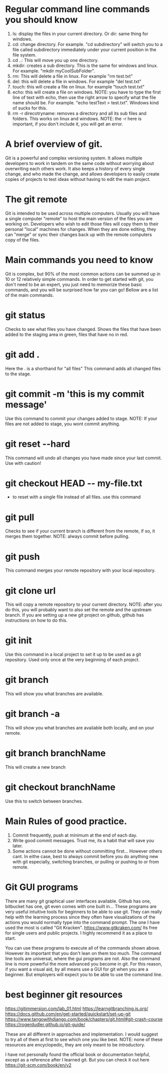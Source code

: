 # Regular command line commands you should know
1. ls: display the files in your current directory. Or dir: same thing for windows.
2. cd: change directory. For example. "cd subdirectory" will switch you to a file called subdirectory immediately under your current position in the file system.
3. cd ..: This will move you up one directory.
4. mkdir: creates a sub directory. This is the same for windows and linux. For example. "mkdir myCoolSubFolder".
5. rm: This will delete a file in linux. For example "rm test.txt"
6. del: this will delete a file in windows. For example "del test.txt"
7. touch: this will create a file on linux. for example "touch test.txt"
8. echo: this will create a file on windows. NOTE: you have to type the first line of text with echo, then use the right arrow to specify what the file name should be. For example. "echo testText > test.txt". Windows kind of sucks for this.
9. rm -r direcotryname: removes a directory and all its sub files and folders. This works on linux and windows. NOTE: the -r here is important, if you don't include it, you will get an error.

# A brief overview of git.
Git is a powerful and complex versioning system.
It allows multiple developers to work in tandem on the same code without worrying about overwriting each others work. It also keeps a history of every single change, and who made the change, and allows developers to easily create copies of projects to test ideas without having to edit the main project.

# The git remote
Git is intended to be used across multiple computers.
Usually you will have a single computer "remote" to host the main version of the files you are working on. 
Developers who wish to edit those files will copy them to their personal "local" machines for changes. 
When they are done editing, they can "merge" or sync their changes back up with the remote computers copy of the files.

# Main commands you need to know
Git is complex, but 90% of the most common actions can be summed up in 10 or 12 relatively simple commands.
In order to get started with git, you don't need to be an expert, you just need to memorize these basic commands, and you will be surprised how far you can go!
Bellow are a list of the main commands.

# git status
Checks to see what files you have changed. 
Shows the files that have been added to the staging area in green, files that have no in red.

# git add .
Here the . is a shorthand for "all files"
This command adds all changed files to the stage.

# git commit -m 'this is my commit message'
Use this command to commit your changes added to stage. 
NOTE: If your files are not added to stage, you wont commit anything.

# git reset --hard
This command will undo all changes you have made since your last commit. Use with caution!

# git checkout HEAD -- my-file.txt
* to reset with a single file instead of all files. use this command

# git pull
Checks to see if your current branch is different from the remote, if so, it merges them together.
NOTE: always commit before pulling.

# git push
This command merges your remote repository with your local repository.

# git clone url
This will copy a remote repository to your current directory.
NOTE: after you do this, you will probably want to also set the remote and the upstream branch. 
If you are setting up a new git project on github, github has instructions on how to do this.


# git init
Use this command in a local project to set it up to be used as a git repository. Used only once at the very beginning of each project.

# git branch
This will show you what branches are available.

# git branch -a
This will show you what branches are available both locally, and on your remote.

# git branch branchName
This will create a new branch

# git checkout branchName
Use this to switch between branches.


# Main Rules of good practice.
1. Commit frequently, push at minimum at the end of each day.
2. Write good commit messages. Trust me, its a habit that will save you later. 
3. Some actions cannot be done without committing first... However others cant. In eithe case, best to always commit before you do anything new with git especially, switching branches, or pulling or pushing to or from remote.

# Git GUI programs
There are many git graphical user interfaces available. Github has one, bitbucket has one, git even comes with one built in...
These programs are very useful intuitive tools for beginners to be able to use git. They can really help with the learning process since they often have visualizations of the actions you would normally type into the command prompt.
The one I have used the most is called "Git Kracken". https://www.gitkraken.com/
Its free for single users and public projects. I highly recommend it as a place to start.

You can use these programs to execute all of the commands shown above. 
However its important that you don't lean on them too much.
The command line tools are universal, where the gui programs are not. Also the command line is more powerful the more advanced you become in git.
For this reason, if you want a visual aid, by all means use a GUI for git when you are a beginner. But employers will expect you to be able to use the command line.

# best beginner git resources
https://gitimmersion.com/lab_01.html
https://learngitbranching.js.org/
https://docs.github.com/en/get-started/quickstart/set-up-git
https://www.tangowithdjango.com/book/chapters/git.html#git-crash-course
https://rogerdudler.github.io/git-guide/

These are all different in approaches and implementation. 
I would suggest to try all of them at first to see which one you like best.
NOTE: none of these resources are encyclopedic, they are only meant to be introductory.

I have not personally found the official book or documentation helpful, except as a reference after I learned git. 
But you can check it out here https://git-scm.com/book/en/v2








